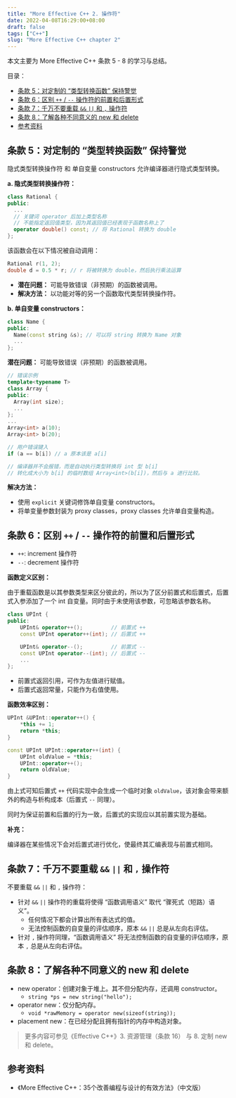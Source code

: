 ```yaml
---
title: "More Effective C++ 2. 操作符"
date: 2022-04-08T16:29:00+08:00
draft: false
tags: ["C++"]
slug: "More Effective C++ chapter 2"
---
```


本文主要为 More Effective C++ 条款 5 - 8 的学习与总结。

目录：

- [条款 5：对定制的 “类型转换函数” 保持警觉](#条款-5对定制的-类型转换函数-保持警觉)
- [条款 6：区别 `++` / `--` 操作符的前置和后置形式](#条款-6区别------操作符的前置和后置形式)
- [条款 7：千万不要重载 `&&` `||` 和 `,` 操作符](#条款-7千万不要重载---和--操作符)
- [条款 8：了解各种不同意义的 new 和 delete](#条款-8了解各种不同意义的-new-和-delete)
- [参考资料](#参考资料)

## 条款 5：对定制的 “类型转换函数” 保持警觉

隐式类型转换操作符 和 单自变量 constructors 允许编译器进行隐式类型转换。

**a. 隐式类型转换操作符：**

```C++
class Rational {
public:
  ...
  // 关键词 operator 后加上类型名称
  // 不能指定返回值类型，因为其返回值已经表现于函数名称上了
  operator double() const; // 将 Rational 转换为 double
};
```

该函数会在以下情况被自动调用：

```C++
Rational r(1, 2);
double d = 0.5 * r; // r 将被转换为 double，然后执行乘法运算
```

* **潜在问题：** 可能导致错误（非预期）的函数被调用。
* **解决方法：** 以功能对等的另一个函数取代类型转换操作符。

**b. 单自变量 constructors：**

```C++
class Name {
public:
  Name(const string &s); // 可以将 string 转换为 Name 对象
  ...
};
```

**潜在问题：** 可能导致错误（非预期）的函数被调用。

```C++
// 错误示例
template<typename T>
class Array {
public:
  Array(int size);
  ...
};
...
Array<int> a(10);
Array<int> b(20);

// 用户错误键入
if (a == b[i]) // a 原本该是 a[i]

// 编译器并不会报错，而是自动执行类型转换将 int 型 b[i] 
// 转化成大小为 b[i] 的临时数组 Array<int>(b[i])，然后与 a 进行比较。
```

**解决方法：**

* 使用 `explicit` 关键词修饰单自变量 constructors。
* 将单变量参数封装为 proxy classes，proxy classes 允许单自变量构造。

## 条款 6：区别 `++` / `--` 操作符的前置和后置形式

* `++`: increment 操作符
* `--`: decrement 操作符

**函数定义区别：**

由于重载函数是以其参数类型来区分彼此的，所以为了区分前置式和后置式，后置式入参添加了一个 int 自变量。同时由于未使用该参数，可忽略该参数名称。

```C++
class UPInt {
public:
    UPInt& operator++();         // 前置式 ++ 
    const UPInt operator++(int); // 后置式 ++

    UPInt& operator--();         // 前置式 --
    const UPInt operator--(int); // 后置式 --
    ...
};
```

* 前置式返回引用，可作为左值进行赋值。
* 后置式返回常量，只能作为右值使用。

**函数效率区别：**

```C++
UPInt &UPInt::operator++() {
    *this += 1;
    return *this;
}

const UPInt UPInt::operator++(int) {
    UPInt oldValue = *this;
    UPInt::operator++();
    return oldValue;
}
```

由上式可知后置式 `++` 代码实现中会生成一个临时对象 `oldValue`，该对象会带来额外的构造与析构成本（后置式 `--` 同理）。

同时为保证前置和后置的行为一致，后置式的实现应以其前置实现为基础。

**补充：**

编译器在某些情况下会对后置式进行优化，使最终其汇编表现与前置式相同。

## 条款 7：千万不要重载 `&&` `||` 和 `,` 操作符

不要重载 `&&` `||` 和 `,` 操作符：

* 针对 `&&` `||` 操作符的重载将使得 “函数调用语义” 取代 “骤死式（短路）语义”。
  * 任何情况下都会计算出所有表达式的值。
  * 无法控制函数的自变量的评估顺序，原本 `&&` `||` 总是从左向右评估。
* 针对 `,` 操作符同理，“函数调用语义” 将无法控制函数的自变量的评估顺序，原本 `,` 总是从左向右评估。

## 条款 8：了解各种不同意义的 new 和 delete

* new operator：创建对象于堆上。其不但分配内存，还调用 constructor。
  * `string *ps = new string("hello");`
* operator new：仅分配内存。
  * `void *rawMemory = operator new(sizeof(string));`
* placement new：在已经分配且拥有指针的内存中构造对象。

> 更多内容可参见《Effective C++》3. 资源管理（条款 16） 与 8. 定制 new 和 delete。

## 参考资料

* 《More Effective C++：35个改善编程与设计的有效方法》（中文版）
